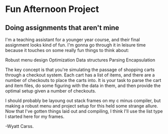 # Fun Afternoon Project

## Doing assignments that aren't mine

I'm a teaching assistant for a younger year course, and their final assignment
looks kind of fun. I'm gonna go through it in leisure time because it touches
on some really fun things to think about:

Robust menu design
Optimization
Data structures
Parsing
Encapsulation

The key concept is that you're simulating the passage of shopping carts through
a checkout system. Each cart has a list of items, and there are a number of
checkouts to place the carts into. It is your task to parse the cart and item
files, do some figuring with the data in them, and then provide the optimal
setup given a number of checkouts.

I should probably be layoung out stack frames on my c minus compiler, but 
making a robust menu and project setup for this held some strange allure. Now
that I've gotten things laid out and compiling, I think I'll use the list type
I started here for my frames.

-Wyatt Carss.
